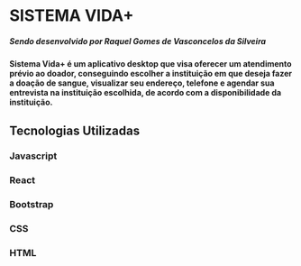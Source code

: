 <h1>SISTEMA VIDA+
<h5>Sendo desenvolvido por Raquel Gomes de Vasconcelos da Silveira</h5> 

<h4>Sistema Vida+ é um aplicativo desktop que visa oferecer um atendimento prévio ao doador, conseguindo escolher a instituição em que deseja fazer a doação de sangue, visualizar seu endereço, telefone e agendar sua entrevista na instituição escolhida, de acordo com a disponibilidade da instituição. </h4>

<h2>Tecnologias Utilizadas</h2>

<h3>Javascript</h3>
<h3>React</h3>
<h3> Bootstrap</h3>
<h3>CSS</h3>
<h3>HTML</h3>

